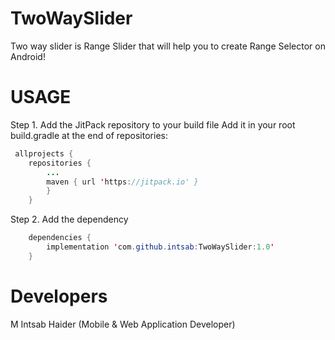 # TwoWaySlider
Two way slider is Range Slider that will help you to create Range Selector on Android!

<h1>USAGE</h1>

Step 1. Add the JitPack repository to your build file
Add it in your root build.gradle at the end of repositories:

```java
 allprojects {
 	repositories {
		...
		maven { url 'https://jitpack.io' }
		}
	}
```
	
Step 2. Add the dependency
  
```java
	dependencies {
		implementation 'com.github.intsab:TwoWaySlider:1.0'
	}
``` 

 
 <h1>Developers</h1>
 M Intsab Haider (Mobile & Web Application Developer)</br>
